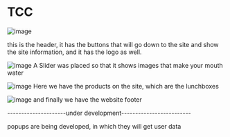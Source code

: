 # TCC
![image](https://user-images.githubusercontent.com/54044869/121618214-cc567a00-ca3c-11eb-997a-d617be56b403.png)

this is the header, it has the buttons that will go down to the site and show the site information, and it has the logo as well.

![image](https://user-images.githubusercontent.com/54044869/121618380-0a539e00-ca3d-11eb-8c86-15d753d383d5.png)
A Slider was placed so that it shows images that make your mouth water

![image](https://user-images.githubusercontent.com/54044869/121618498-3ec75a00-ca3d-11eb-8f33-a2337f951e43.png)
Here we have the products on the site, which are the lunchboxes

![image](https://user-images.githubusercontent.com/54044869/121618605-6d453500-ca3d-11eb-9426-9e1f70a9028f.png)
and finally we have the website footer

---------------------under development-------------------------


popups are being developed, in which they will get user data

